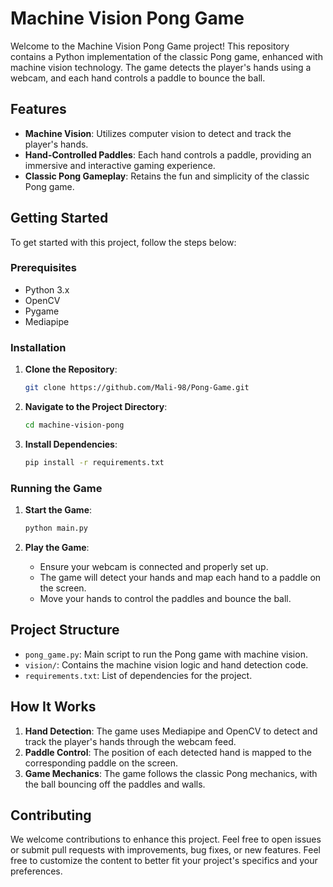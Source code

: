 # Machine Vision Pong Game

Welcome to the Machine Vision Pong Game project! This repository contains a Python implementation of the classic Pong game, enhanced with machine vision technology. The game detects the player's hands using a webcam, and each hand controls a paddle to bounce the ball.

## Features

- **Machine Vision**: Utilizes computer vision to detect and track the player's hands.
- **Hand-Controlled Paddles**: Each hand controls a paddle, providing an immersive and interactive gaming experience.
- **Classic Pong Gameplay**: Retains the fun and simplicity of the classic Pong game.

## Getting Started

To get started with this project, follow the steps below:

### Prerequisites

- Python 3.x
- OpenCV
- Pygame
- Mediapipe

### Installation

1. **Clone the Repository**:
   ```bash
   git clone https://github.com/Mali-98/Pong-Game.git
   ```

2. **Navigate to the Project Directory**:
   ```bash
   cd machine-vision-pong
   ```

3. **Install Dependencies**:
   ```bash
   pip install -r requirements.txt
   ```

### Running the Game

1. **Start the Game**:
   ```bash
   python main.py
   ```

2. **Play the Game**:
   - Ensure your webcam is connected and properly set up.
   - The game will detect your hands and map each hand to a paddle on the screen.
   - Move your hands to control the paddles and bounce the ball.

## Project Structure

- `pong_game.py`: Main script to run the Pong game with machine vision.
- `vision/`: Contains the machine vision logic and hand detection code.
- `requirements.txt`: List of dependencies for the project.

## How It Works

1. **Hand Detection**: The game uses Mediapipe and OpenCV to detect and track the player's hands through the webcam feed.
2. **Paddle Control**: The position of each detected hand is mapped to the corresponding paddle on the screen.
3. **Game Mechanics**: The game follows the classic Pong mechanics, with the ball bouncing off the paddles and walls.

## Contributing

We welcome contributions to enhance this project. Feel free to open issues or submit pull requests with improvements, bug fixes, or new features.
Feel free to customize the content to better fit your project's specifics and your preferences.
